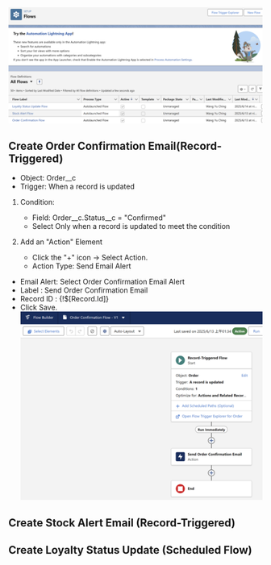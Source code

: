 ![Salesforce Credentials Setup](docs/img/14_Flows_ALL.png)

## Create Order Confirmation Email(Record-Triggered)
*   Object: Order__c
*   Trigger: When a record is updated
1.  Condition:

    *   Field: Order__c.Status__c = "Confirmed"
    *   Select Only when a record is updated to meet the condition

2.  Add an "Action" Element

    *   Click the "+" icon → Select Action.
    *   Action Type: Send Email Alert
      
*   Email Alert: Select Order Confirmation Email Alert
*   Label : Send Order Confirmation Email
*   Record ID : {!$[Record.Id]}
*   Click Save.
![Salesforce Credentials Setup](docs/img/14_Flows_1.png)

## Create Stock Alert Email (Record-Triggered)

## Create Loyalty Status Update (Scheduled Flow)
